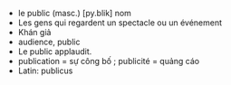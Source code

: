 
- le public (masc.)	[py.blik]	nom
- Les gens qui regardent un spectacle ou un événement
- Khán giả
- audience, public
- Le public applaudit.
- publication = sự công bố ; publicité = quảng cáo
- Latin: publicus